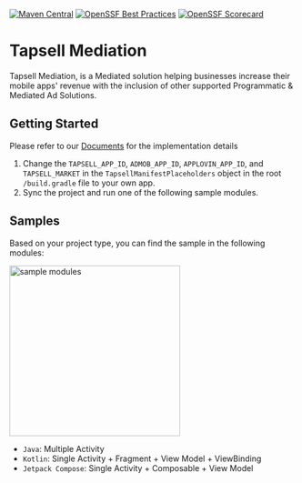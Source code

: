 [![Maven Central](https://img.shields.io/maven-central/v/ir.tapsell.mediation/tapsell)](https://search.maven.org/artifact/ir.tapsell.mediation/tapsell)
[![OpenSSF Best Practices](https://www.bestpractices.dev/projects/8794/badge)](https://www.bestpractices.dev/projects/8794)
[![OpenSSF Scorecard](https://api.securityscorecards.dev/projects/github.com/tapsellorg/TapsellMediation-AndroidSample//badge)](https://securityscorecards.dev/viewer/?uri=github.com/tapsellorg/TapsellMediation-AndroidSample)

# Tapsell Mediation

Tapsell Mediation, is a Mediated solution helping businesses increase their mobile apps' revenue with the inclusion of other supported Programmatic & Mediated Ad Solutions.

## Getting Started

Please refer to our [Documents](https://docs.tapsell.ir/mediation/android) for the implementation details

1. Change the `TAPSELL_APP_ID`, `ADMOB_APP_ID`, `APPLOVIN_APP_ID`, and `TAPSELL_MARKET` in the `TapsellManifestPlaceholders` object in the root `/build.gradle` file to your own app.
2. Sync the project and run one of the following sample modules.

## Samples

Based on your project type, you can find the sample in the following modules:

<img width="300" src="https://github.com/tapsellorg/Tapsell-AndroidSample/assets/38072572/7a00170a-6f36-4d5d-932a-65867739f597"  alt="sample modules"/>

- `Java`: Multiple Activity
- `Kotlin`: Single Activity + Fragment + View Model + ViewBinding
- `Jetpack Compose`: Single Activity + Composable + View Model
